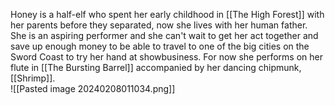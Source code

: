 Honey is a half-elf who spent her early childhood in [[The High Forest]] with her parents before they separated, now she lives with her human father. She is an aspiring performer and she can't wait to get her act together and save up enough money to be able to travel to one of the big cities on the Sword Coast to try her hand at showbusiness. For now she performs on her flute in [[The Bursting Barrel]] accompanied by her dancing chipmunk, [[Shrimp]].  
![[Pasted image 20240208011034.png]]
